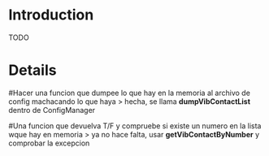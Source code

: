 # Introduction #
TODO

# Details #

#Hacer una funcion que dumpee lo que hay en la memoria al archivo de config machacando lo que haya > hecha, se llama **dumpVibContactList** dentro de ConfigManager

#Una funcion que devuelva T/F  y compruebe si existe un numero en la lista wque hay en memoria > ya no hace falta, usar **getVibContactByNumber** y comprobar la excepcion